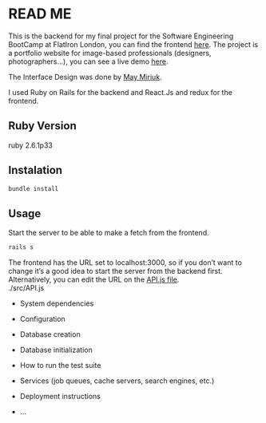 # READ ME

This is the backend for my final project for the Software Engineering BootCamp at FlatIron London, you can find the frontend [here](https://github.com/rmiri/may-portfolio-frontend).
The project is a portfolio website for image-based professionals (designers, photographers…), you can see a live demo [here](https://vimeo.com/402325147).

The Interface Design was done by [May Miriuk](https://www.maymiriuk.com/).

I used Ruby on Rails for the backend and React.Js and redux for the frontend.

## Ruby Version

ruby 2.6.1p33

## Instalation 

```bash
bundle install
```

## Usage

Start the server to be able to make a fetch from the frontend.

```bash
rails s
```
The frontend has the URL set to localhost:3000, so if you don’t want to change it’s a good idea to start the server from the backend first.
Alternatively, you can edit the URL on the [API.js file](https://github.com/rmiri/may-portfolio-frontend/blob/dev-2/src/API.js).\
./src/API.js



* System dependencies

* Configuration

* Database creation

* Database initialization

* How to run the test suite

* Services (job queues, cache servers, search engines, etc.)

* Deployment instructions

* ...
